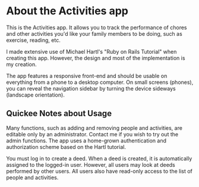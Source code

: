 About the Activities app
========================

This is the Activities app. It allows you to track the performance of chores and other
activities you'd like your family members to be doing, such as exercise, reading, etc.

I made extensive use of Michael Hartl's "Ruby on Rails Tutorial" when creating this app. However, the design and most of the implementation is my creation.

The app features a responsive front-end and should be usable on everything from a phone to a desktop computer. On small screens (phones), you can reveal the navigation sidebar by turning the device sideways (landscape orientation).

Quickee Notes about Usage
-------------------------

Many functions, such as adding and removing people and activities, are editable only by an administrator. Contact me if you wish to try out the admin functions. The app uses a home-grown authentication and authorization scheme based on the Hartl tutorial. 

You must log in to create a deed. When a deed is created, it is automatically assigned to the logged-in user. However, all users may look at deeds performed by other users. All users also have read-only access to the list of people and activities.